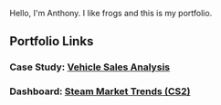 Hello, I'm Anthony. I like frogs and this is my portfolio.

## Portfolio Links

### Case Study: [Vehicle Sales Analysis](https://anlu5.github.io/Portfolio/Case_Study_Vehicle_Sales_Analysis_Report.html)
### Dashboard: [Steam Market Trends (CS2)](https://public.tableau.com/views/Book1_17211105768170/Dashboard1?:language=en-US&publish=yes&:sid=&:redirect=auth&:display_count=n&:origin=viz_share_link)